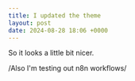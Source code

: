 ```yaml
---
title: I updated the theme
layout: post
date: 2024-08-28 18:06 +0000
---
```


So it looks a little bit nicer.

/Also I'm testing out n8n workflows/
